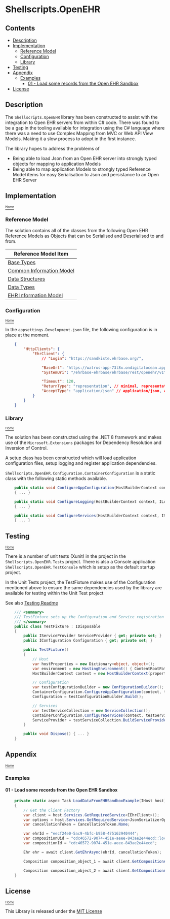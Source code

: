 # Shellscripts.OpenEHR

## Contents
<!--TOC-->
  - [Description](#description)
  - [Implementation](#implementation)
    - [Reference Model](#reference-model)
    - [Configuration](#configuration)
    - [Library](#library)
  - [Testing](#testing)
  - [Appendix](#appendix)
    - [Examples](#examples)
      - [01 - Load some records from the Open EHR Sandbox](#01-load-some-records-from-the-open-ehr-sandbox)
  - [License](#license)
<!--/TOC-->

## Description

The `Shellscripts.OpenEHR` library has been constructed to assist with the integration to Open EHR servers from within C# code. There was found to be a gap in the tooling available for integration using the C# language where there was a need to use Complex Mapping from MVC or Web API View Models. Making it a slow process to adopt in the first instance.

The library hopes to address the problems of 
- Being able to load Json from an Open EHR server into strongly typed objects for mapping to application Models
- Being able to map application Models to strongly typed Reference Model items for easy Serialisation to Json and persistance to an Open EHR Server

## Implementation
[<sup><sub>Home</sub></sup>](#contents)
### Reference Model 
The solution contains all of the classes from the following Open EHR Reference Models as Objects that can be Serialised and Deserialised to and from.

| Reference Model Item |
| -- | 
| [Base Types](https://specifications.openehr.org/releases/BASE/latest/base_types.html#_base_types) |
| [Common Information Model](https://specifications.openehr.org/releases/RM/Release-1.1.0/common.html#_common_information_model) | 
| [Data Structures](https://specifications.openehr.org/releases/RM/Release-1.1.0/data_structures.html#_data_structures_information_model)| 
| [Data Types](https://specifications.openehr.org/releases/RM/Release-1.1.0/data_types.html#_data_types_information_model)| 
| [EHR Information Model](https://specifications.openehr.org/releases/RM/latest/ehr.html#_ehr_information_model)| 

### Configuration
[<sup><sub>Home</sub></sup>](#contents)

In the `appsettings.Development.json` file, the following configuration is in place at the moment.

```json
    {
        "HttpClients": {
            "EhrClient": {
                // "Login": "https://sandkiste.ehrbase.org/",

                "BaseUrl": "https://walrus-app-73l8x.ondigitalocean.app",
                "SystemUri": "/ehrbase-ehrbase/ehrbase/rest/openehr/v1", // append to BaseUrl

                "Timeout": 120,
                "ReturnType": "representation", // minimal, representation
                "AcceptType": "application/json" // application/json, application/xml, text/plain, application/openehr.wt+json
            }
        }
    }
```

### Library
[<sup><sub>Home</sub></sup>](#contents)

The solution has been constructed using the .NET 8 framework and makes use of the `Microsoft.Extensions` packages for Dependency Resolution and Inversion of Control.

A setup class has been constructed which will load application configuration files, setup logging and register application dependencies.

`Shellscripts.OpenEHR.Configuration.ContainerConfiguration` is a static class with the following static methods available.

```C#
    public static void ConfigureAppConfiguration(HostBuilderContext context, IConfigurationBuilder builder, string[] args) 
    { ... }

    public static void ConfigureLogging(HostBuilderContext context, ILoggingBuilder builder)
    { ... }

    public static void ConfigureServices(HostBuilderContext context, IServiceCollection services)
    { ... }
```

## Testing
[<sup><sub>Home</sub></sup>](#contents)

There is a number of unit tests (Xunit) in the project in the `Shellscripts.OpenEHR.Tests` project. There is also a Console application `Shellscripts.OpenEHR.TestConsole` which is setup as the default startup project.

In the Unit Tests project, the TestFixture makes use of the Configuration mentioned above to ensure the same dependencies used by the library are available for testing within the Unit Test project

See also [Testing Readme](./Shellscripts.OpenEHR.Tests/README.md)

```C#
    /// <summary>
    /// TestFixture sets up the Configuration and Service registration that's used in the main application
    /// </summary>
    public class TestFixture : IDisposable
    {
        public IServiceProvider ServiceProvider { get; private set; }
        public IConfiguration Configuration { get; private set; }

        public TestFixture()
        {
            // Host
            var hostProperties = new Dictionary<object, object>();
            var environment = new HostingEnvironment() { ContentRootPath = Directory.GetCurrentDirectory(), EnvironmentName = "Development" };
            HostBuilderContext context = new HostBuilderContext(properties: hostProperties) { HostingEnvironment = environment };

            // Configuration
            var testConfigurationBuilder = new ConfigurationBuilder();
            ContainerConfiguration.ConfigureAppConfiguration(context, testConfigurationBuilder, args: Array.Empty<string>());
            Configuration = testConfigurationBuilder.Build();            

            // Services
            var testServiceCollection = new ServiceCollection();
            ContainerConfiguration.ConfigureServices(context, testServiceCollection);
            ServiceProvider = testServiceCollection.BuildServiceProvider();
        }

        public void Dispose() { ... }
    }
```

## Appendix
[<sup><sub>Home</sub></sup>](#contents)

### Examples

#### 01 - Load some records from the Open EHR Sandbox

```C#
    private static async Task LoadDataFromEHRSandboxExample(IHost host)
    {
        // Get the Client Factory
        var client = host.Services.GetRequiredService<IEhrClient>();
        var options = host.Services.GetRequiredService<JsonSerializerOptions>();
        var cancellationToken = CancellationToken.None;

        var ehrId = "eecf24e0-5ac9-4bfc-b958-475162940444";
        var compositionUid = "cdc46572-9074-451e-aeee-843ae2e44ecd::local.ehrbase.org::1";
        var compositionId = "cdc46572-9074-451e-aeee-843ae2e44ecd";

        Ehr ehr = await client.GetEhrAsync(ehrId, cancellationToken);

        Composition composition_object_1 = await client.GetCompositionAsync(ehrId, compositionId, cancellationToken);

        Composition composition_object_2 = await client.GetCompositionAsync(ehrId, compositionUid, cancellationToken);
    }
```

## License
[<sup><sub>Home</sub></sup>](#contents)

This Library is released under the [MIT License](LICENSE)